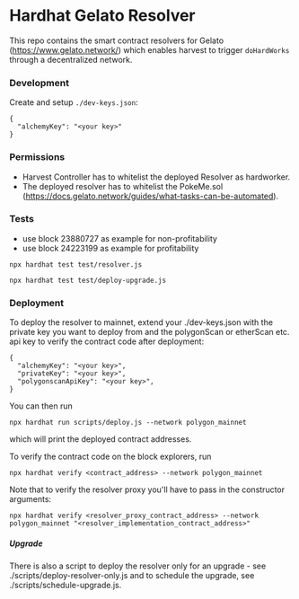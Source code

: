 # Hardhat Gelato Resolver

This repo contains the smart contract resolvers for Gelato (https://www.gelato.network/) which enables harvest to trigger `doHardWorks` through a decentralized network.

### Development

Create and setup `./dev-keys.json`:

```
{
  "alchemyKey": "<your key>"
}
```

### Permissions

- Harvest Controller has to whitelist the deployed Resolver as hardworker.
- The deployed resolver has to whitelist the PokeMe.sol (https://docs.gelato.network/guides/what-tasks-can-be-automated).


### Tests

- use block 23880727 as example for non-profitability
- use block 24223199 as example for profitability

```
npx hardhat test test/resolver.js
```

```
npx hardhat test test/deploy-upgrade.js
```

### Deployment

To deploy the resolver to mainnet, extend your ./dev-keys.json with the private key you want to deploy from and the polygonScan
or etherScan etc. api key to verify the contract code after deployment:

```
{
  "alchemyKey": "<your key>",
  "privateKey": "<your key>",
  "polygonscanApiKey": "<your key>",
}
```

You can then run

```
npx hardhat run scripts/deploy.js --network polygon_mainnet
```

which will print the deployed contract addresses.

To verify the contract code on the block explorers, run
```
npx hardhat verify <contract_address> --network polygon_mainnet
```

Note that to verify the resolver proxy you'll have to pass in the constructor arguments: 
```
npx hardhat verify <resolver_proxy_contract_address> --network polygon_mainnet "<resolver_implementation_contract_address>"
```

##### Upgrade
There is also a script to deploy the resolver only for an upgrade - see ./scripts/deploy-resolver-only.js and to schedule the upgrade, see ./scripts/schedule-upgrade.js.